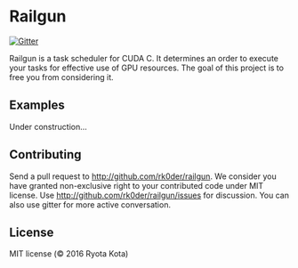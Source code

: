# Railgun

[![Gitter](https://badges.gitter.im/rk0der/railgun.svg)](https://gitter.im/rk0der/railgun?utm_source=badge&utm_medium=badge&utm_campaign=pr-badge)

Railgun is a task scheduler for CUDA C. It determines an order to execute your tasks for effective use of GPU resources. The goal of this project is to free you from considering it.

## Examples
Under construction...

## Contributing
Send a pull request to <http://github.com/rk0der/railgun>.  We consider
you have granted non-exclusive right to your contributed code under
MIT license.  Use <http://github.com/rk0der/railgun/issues> for
discussion. You can also use gitter for more active conversation.

## License

MIT license (© 2016 Ryota Kota)
